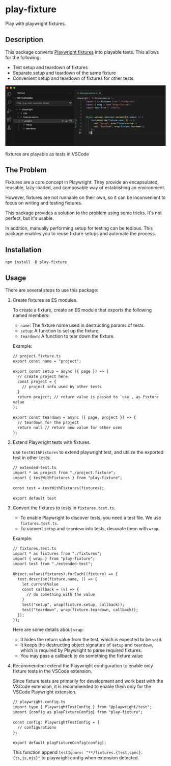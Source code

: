 # play-fixture

Play with playwright fixtures.

## Description

This package converts [Playwright fixtures](https://playwright.dev/docs/test-fixtures) into playable tests. This allows for the following:

- Test setup and teardown of fixtures
- Separate setup and teardown of the same fixture
- Convenient setup and teardown of fixtures for other tests

![fixtures are playable as tests in VSCode](play-fixtures.png)

fixtures are playable as tests in VSCode

## The Problem

Fixtures are a core concept in Playwright. They provide an encapsulated, reusable, lazy-loaded, and composable way of establishing an environment.

However, fixtures are not runnable on their own, so it can be inconvenient to focus on writing and testing fixtures.

This package provides a solution to the problem using some tricks. It's not perfect, but it's usable.

In addition, manually performing setup for testing can be tedious. This package enables you to reuse fixture setups and automate the process.

## Installation

```
npm install -D play-fixture
```

## Usage

There are several steps to use this package:

1. Create fixtures as ES modules.
    
    To create a fixture, create an ES module that exports the following named members:
    
    - `name`: The fixture name used in destructing params of tests.
    - `setup`: A function to set up the fixture.
    - `teardown`: A function to tear down the fixture.
    
    Example:
    
    ```tsx
    // project.fixture.ts
    export const name = "project";
    
    export const setup = async ({ page }) => {
      // create project here
      const project = {
        // project info used by other tests
      }
      return project; // return value is passed to `use`, as fixture value
    };
    
    export const teardown = async ({ page, project }) => {
      // teardown for the project
      return null // return new value for other uses
    };
    ```
    
2. Extend Playwright tests with fixtures.
    
    use `testWithFixtures` to extend playwright test, and utilize the exported test in other tests:
    
    ```tsx
    // extended-test.ts
    import * as project from "./project.fixture";
    import { testWithFixtures } from "play-fixture";
    
    const test = testWithFixtures(fixtures);
    
    export default test
    ```
    
3. Convert the fixtures to tests in `fixtures.test.ts`.
    - To enable Playwright to discover tests, you need a test file. We use `fixtures.test.ts`.
    - To convert `setup` and `teardown` into tests, decorate them with `wrap`.
    
    Example:
    
    ```tsx
    // fixtures.test.ts
    import * as fixtures from "./fixtures";
    import { wrap } from "play-fixture";
    import test from "./extended-test";
    
    Object.values(fixtures).forEach((fixture) => {
      test.describe(fixture.name, () => {
        let currentValue
        const callback = (v) => {
          // do something with the value
        }
        test("setup", wrap(fixture.setup, callback));
        test("teardown", wrap(fixture.teardown, callback));
      });
    });
    ```
    
    Here are some details about `wrap`:
    
    - It hides the return value from the test, which is expected to be `void`.
    - It keeps the destructing object signature of `setup` and `teardown`, which is required by Playwright to parse required fixtures.
    - You may pass a callback to do something the fixture value
    
4. Recommended: extend the Playwright configuration to enable only fixture tests in the VSCode extension.
    
    Since fixture tests are primarily for development and work best with the VSCode extension, it is recommended to enable them only for the VSCode Playwright extension.
    
    ```tsx
    // playwright.config.ts
    import type { PlaywrightTestConfig } from "@playwright/test";
    import {config as playFixtureConfig} from "play-fixture";
    
    const config: PlaywrightTestConfig = {
      // configurations
    };
    
    export default playFixtureConfig(config);
    ```
    
    This function append `testIgnore: "**/fixtures.{test,spec}.{ts,js,mjs}"` to playwright config when extension detected.